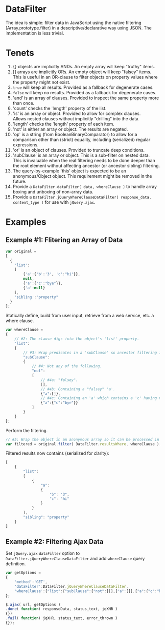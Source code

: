 # DataFilter
The idea is simple: filter data in JavaScript using the native filtering (Array.prototype.filter) in a descriptive/declarative way uxing JSON.  The implementation is less trivial.

# Tenets
1. {} objects are implicitly ANDs.  An empty array will keep "truthy" items.
2. [] arrays are implicitly ORs.  An empty object will keep "falsey" items.  
	This is useful in an OR-clause to filter objects on property values 
	where the property might not exist.
3. `true` will keep all results.  Provided as a fallback for degenerate cases.
4. `false` will keep no results.  Provided as a fallback for degenerate cases.
5. 'and' is an array of clauses.  Provided to inspect the same property more than once.
6. 'count' checks the 'length' property of the list.
7. 'is' is an array or object.  Provided to allow for complex clauses.  
	Allows nested clauses without implicitly "drilling" into the data.
8. 'length' checks the 'length' property of each item.
9. 'not' is either an array or object.  The results are negated.
10. 'op' is a string (from BooleanBinaryComparator) to allow for a comparison 
	other than (strict) equality, including (serialized) regular expressions.
11. 'or' is an object of clauses.  Provided to truncate deep conditions.
12. 'subClause' is an array or object.  This is a sub-filter on nested data.  
	This is invaluable when the real filtering needs to be done deeper 
	than the root element without affecting ancestor (or ancestor sibling) filtering.
13. The query-by-example 'this' object is expected to be an anonymous/Object object.  This requirement might be removed in the future.
14. Provide a `DataFilter.dataFilter( data, whereClause )` to handle array boxing and unboxing of non-array data.
15. Provide a `DataFilter.jQueryWhereClauseDataFilter( response_data, content_type )` for use with `jQuery.ajax`.

# Examples
Example #1: Flitering an Array of Data
----------
```JavaScript
var original = 
[
  {
  	'list':
  	[
  		{'a':{'b':'3', 'c':"hi"}}, 
  		null, 
  		{'a':{'c':"bye"}}, 
  		{'a':null}
  	],
  	'sibling':"property"
  }
];
```
Statically define, build from user input, retrieve from a web service, etc. a where clause.
```JavaScript
var whereClause = 
{
	// #2: The clause digs into the object's 'list' property.
	"list":
	{
		// #3: Wrap predicates in a 'subClause' so ancestor filtering is not affected.
		"subClause":
		{
			// #4: Not any of the following.
			"not":
			[
				// #4a: "falsey".
				[],
				// #4b: Containing a "falsey" 'a'.
				{"a":[]},
				// #4c: Containing an 'a' which contains a 'c' having value 'bye'.
				{"a":{"c":"bye"}}
			]
		}
	}
};
```
Perform the filtering.
```JavaScript
// #5: Wrap the object in an anonymous array so it can be processed in a list.
var filtered = original.filter( DataFilter.resultsWhere, whereClause );
```
Filtered results now contains (serialized for clarity):
```JavaScript
[
	{
		"list":
		[
			{
				"a":
				{
					"b": "3",
					"c": "hi"
				}
			}
		],
		"sibling": "property"
	}
]
```
Example #2: Filtering Ajax Data
----------
Set `jQuery.ajax` `dataFilter` option to `DataFilter.jQueryWhereClauseDataFilter` and add `whereClause` query definition.
```JavaScript
var getOptions = 
{
	'method':'GET',
	'dataFilter':DataFilter.jQueryWhereClauseDataFilter,
	'whereClause':{"list":{"subClause":{"not":[[],{"a":[]},{"a":{"c":"bye"}}]}}},
};
```
```JavaScript
$.ajax( url, getOptions )
.done( function( responseData, status_text, jqXHR )
{})
.fail( function( jqXHR, status_text, error_thrown )
{});
```
